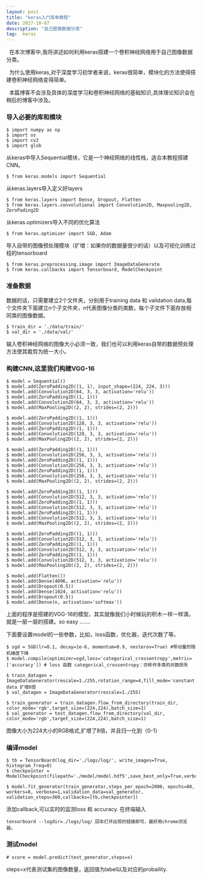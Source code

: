 ```yaml
---
layout: post
title: "keras入门简单教程"
date: 2017-10-07 
description: "自己图像数据分类"
tag:  keras
---   
```

   在本次博客中,我将讲述如何利用keras搭建一个卷积神经网络用于自己图像数据分类。
   <p>
   为什么使用keras,对于深度学习初学者来说，keras很简单，模块化的方法使得搭建卷积神经网络变得简单。
   <p>
   本篇博客不会涉及具体的深度学习和卷积神经网络的基础知识,具体理论知识会在稍后的博客中涉及。

### 导入必要的库和模块

	$ import numpy as np
	$ import os 
	$ import cv2
	$ import glob

从keras中导入Sequential模块，它是一个神经网络的线性栈，适合本教程搭建CNN。

	$ from keras.models import Sequential
	
从keras.layers导入定义好layers

	$ from keras.layers import Dense, Dropout, Flatten
	$ from keras.layers.convolutional import Convolution2D, Maxpooling2D, ZeroPading2D
	
从keras.optimizers导入不同的优化算法

	$ from keras.optimizer import SGD, Adam
	
导入自带的图像预处理模块（扩增：如果你的数据量很少的话）以及可视化训练过程的tensorboard

	$ from keras.preprocessing.image import ImageDataGenerate
	$ from keras.callbacks import Tensorboard, ModelCheckpoint
	
### 准备数据

数据的话，只需要建立2个文件夹，分别用于training data 和 validation data,每个文件夹下面建立n个子文件夹，n代表图像分类的类数，每个子文件下面存放相同类的图像数据。
  
	$ train_dir = './data/train/'
	$ val_dir = './data/val/'
	
 输入卷积神经网络的图像大小必须一致，我们也可以利用keras自带的数据预处理方法使其裁剪为统一大小。
  
### 构建CNN,这里我们构建VGG-16

	$ model = Sequential()
	$ model.add(ZeroPadding2D((1, 1), input_shape=(224, 224, 3)))
	$ model.add(Convolution2D(64, 3, 3, activation='relu'))
	$ model.add(ZeroPadding2D((1, 1)))
	$ model.add(Convolution2D(64, 3, 3, activation='relu'))
	$ model.add(MaxPooling2D((2, 2), strides=(2, 2)))

	$ model.add(ZeroPadding2D((1, 1)))
	$ model.add(Convolution2D(128, 3, 3, activation='relu'))
	$ model.add(ZeroPadding2D((1, 1)))
	$ model.add(Convolution2D(128, 3, 3, activation='relu'))
	$ model.add(MaxPooling2D((2, 2), strides=(2, 2)))

	$ model.add(ZeroPadding2D((1, 1)))
	$ model.add(Convolution2D(256, 3, 3, activation='relu'))
	$ model.add(ZeroPadding2D((1, 1)))
	$ model.add(Convolution2D(256, 3, 3, activation='relu'))
	$ model.add(ZeroPadding2D((1, 1)))
	$ model.add(Convolution2D(256, 3, 3, activation='relu'))
	$ model.add(MaxPooling2D((2, 2), strides=(2, 2)))

	$ model.add(ZeroPadding2D((1, 1)))
	$ model.add(Convolution2D(512, 3, 3, activation='relu'))
	$ model.add(ZeroPadding2D((1, 1)))
	$ model.add(Convolution2D(512, 3, 3, activation='relu'))
	$ model.add(ZeroPadding2D((1, 1)))
	$ model.add(Convolution2D(512, 3, 3, activation='relu'))
	$ model.add(MaxPooling2D((2, 2), strides=(2, 2)))

	$ model.add(ZeroPadding2D((1, 1)))
	$ model.add(Convolution2D(512, 3, 3, activation='relu'))
	$ model.add(ZeroPadding2D((1, 1)))
	$ model.add(Convolution2D(512, 3, 3, activation='relu'))
	$ model.add(ZeroPadding2D((1, 1)))
	$ model.add(Convolution2D(512, 3, 3, activation='relu'))
	$ model.add(MaxPooling2D((2, 2), strides=(2, 2)))

	$ model.add(Flatten())
	$ model.add(Dense(4096, activation='relu'))
	$ model.add(Dropout(0.5))
	$ model.add(Dense(1024, activation='relu'))
	$ model.add(Dropout(0.5))
	$ model.add(Dense(n, activation='softmax'))

上面的程序是搭建的VGG-16的模型，其实就像我们小时候玩的积木一样一样滴，就是一层一层的搭建。so easy .......
<p>
下面要设置model的一些参数，比如，loss函数，优化器，迭代次数了等。

	$ sgd = SGD(lr=0.1, decay=1e-6, momentum=0.9, nesterov=True) #带动量的随机梯度下降
	$ model.compile(optimizer=sgd,loss='categorical_crossentropy',metric=['accuracy']) # loss 函数 categorical_crossentropy：亦称作多类的对数损失
	
	$ train_datagen = ImageDataGenerator(rescale=1./255,rotation_range=4,fill_mode='constant',cval=0,horizontal_flip=True,vertical_flip=True)#train data 扩增8倍
	$ val_datagen = ImageDataGenerator(rescale=1./255)

	$ train_generator = train_datagen.flow_from_directory(train_dir, color_mode='rgb',target_size=(224,224),batch_size=1)
	$ val_generator = test_datagen.flow_from_directory(val_dir, color_mode='rgb',target_size=(224,224),batch_size=1)
	
图像大小为224大小的RGB格式,扩增了8倍，并且归一化到（0-1）

### 编译model

	$ tb = TensorBoard(log_dir='./logs/log/', write_images=True, histogram_freq=0)
	$ checkpointer = ModelCheckpoint(filepath='./model/model.hdf5',save_best_only=True,verbose=1)

	$ model.fit_generator(train_generator,steps_per_epoch=2000, epochs=80, workers=8, verbose=1,validation_data=val_generator, validation_steps=360,callbacks=[tb,checkpointer])

添加callback,可以实时的监测loss 和 accuracy.
在终端输入

	tensorboard --logdir=./logs/log/ 回车打开出现的链接即可，最好用chrome浏览器。

### 测试model

	# score = model.predict(test_generator,steps=x)
	
steps=x代表测试集的图像数量，返回值为label以及对应的probaility.
